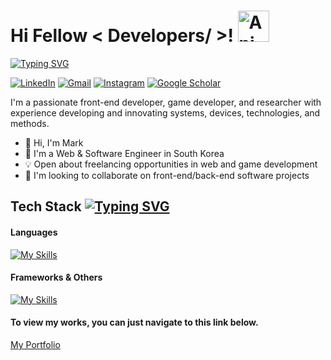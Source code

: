 # Hi Fellow < Developers/ >! <img src="https://iam-weijie.github.io/wave/hand-emoji.svg" alt="Animated Emoji" width="50" height="50">

[![Typing SVG](https://readme-typing-svg.demolab.com?font=Fira+Code&pause=1000&width=435&lines=Welcome+to+my+GitHub+Profile!;I'm+a+Web+Developer;I'm+a+Game+Developer;I'm+a+Software+Engineer)](https://git.io/typing-svg)

[![LinkedIn](https://img.shields.io/badge/linkedin-%230077B5.svg?style=for-the-badge&logo=linkedin&logoColor=white)](https://www.linkedin.com/in/mark-verana/)
[![Gmail](https://img.shields.io/badge/Gmail-D14836?style=for-the-badge&logo=gmail&logoColor=white)](https://mail.google.com/)
[![Instagram](https://img.shields.io/badge/Instagram-%23E4405F.svg?style=for-the-badge&logo=Instagram&logoColor=white)](https://www.instagram.com/mprof27/)
[![Google Scholar](https://img.shields.io/badge/Google%20Scholar-4285F4?style=for-the-badge&logo=google-scholar&logoColor=white)](https://scholar.google.com/citations?hl=en&user=BtbR9OYAAAAJ)

I'm a passionate front-end developer, game developer, and researcher with experience developing and innovating systems, devices, technologies, and methods.
* 👋 Hi, I'm Mark
* 💼 I'm a Web & Software Engineer in South Korea
* 💡 Open about freelancing opportunities in web and game development
* 👯 I'm looking to collaborate on front-end/back-end software projects

## Tech Stack [![Typing SVG](https://readme-typing-svg.demolab.com?font=Fira+Code&weight=200&letterSpacing=1px&duration=10000&pause=1000&random=true&width=435&lines=%3Ccoding...%2F%3E)](https://git.io/typing-svg)

#### Languages
[![My Skills](https://skillicons.dev/icons?i=python,js,react,threejs,dart,expressjs,typescript,c#,c++)](https://skillicons.dev)

#### Frameworks & Others
[![My Skills](https://skillicons.dev/icons?i=html,css,postgresql,mongodb,django,unity,blender)](https://skillicons.dev)


#### To view my works, you can just navigate to this link below.

[My Portfolio](https://portfolio.amvcoder.com/)
